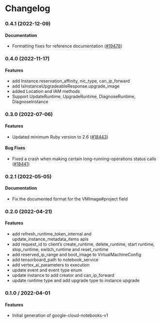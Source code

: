 # Changelog

### 0.4.1 (2022-12-09)

#### Documentation

* Formatting fixes for reference documentation ([#19478](https://github.com/googleapis/google-cloud-ruby/issues/19478)) 

### 0.4.0 (2022-11-17)

#### Features

* add Instance.reservation_affinity, nic_type, can_ip_forward 
* add IsInstanceUpgradeableResponse.upgrade_image 
* added Location and IAM methods 
* Support UpdateRuntime, UpgradeRuntime, DiagnoseRuntime, DiagnoseInstance  

### 0.3.0 (2022-07-06)

#### Features

* Updated minimum Ruby version to 2.6 ([#18443](https://github.com/googleapis/google-cloud-ruby/issues/18443)) 
#### Bug Fixes

* Fixed a crash when making certain long-running-operations status calls ([#18441](https://github.com/googleapis/google-cloud-ruby/issues/18441)) 

### 0.2.1 (2022-05-05)

#### Documentation

* Fix the documented format for the VMImage#project field

### 0.2.0 (2022-04-21)

#### Features

* add refresh_runtime_token_internal and update_instance_metadata_items apis
* add request_id to client’s create_runtime, delete_runtime, start runtime, stop_runtime, switch_runtime and reset_runtime
* add reserved_ip_range and boot_image to VirtualMachineConfig
* add tensorboard_path to notebook_service
* add vertex_ai_parameters to execution
* update event and event type enum
* update instance to add creator and can_ip_forward
* update runtime type and add upgrade type to instance upgrade

### 0.1.0 / 2022-04-01

#### Features

* Initial generation of google-cloud-notebooks-v1
